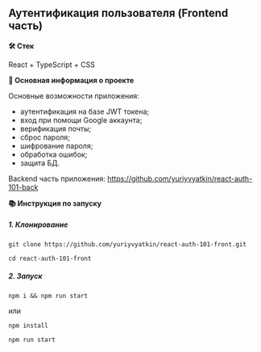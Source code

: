## Аутентификация пользователя (Frontend часть)

**🛠️ Стек**

React + TypeScript + CSS

**💬 Основная информация о проекте**

Основные возможности приложения:
* аутентификация на базе JWT токена;
* вход при помощи Google аккаунта;
* верификация почты;
* сброс пароля;
* шифрование пароля;
* обработка ошибок;
* защита БД.

Backend часть приложения: https://github.com/yuriyvyatkin/react-auth-101-back

**📚 Инструкция по запуску**

##### 1. Клонирование

```
git clone https://github.com/yuriyvyatkin/react-auth-101-front.git
```

```
cd react-auth-101-front
```

##### 2. Запуск

```
npm i && npm run start
```

или

```
npm install
```

```
npm run start
```
